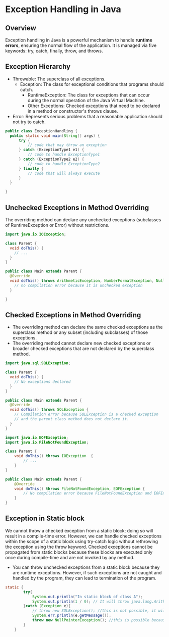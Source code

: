# Exception Handling in Java
## Overview
Exception handling in Java is a powerful mechanism to handle **runtime errors**, ensuring the normal flow of the application. 
It is managed via five keywords: try, catch, finally, throw, and throws.

## Exception Hierarchy
- Throwable: The superclass of all exceptions.
  - Exception: The class for exceptional conditions that programs should catch.
    - RuntimeException: The class for exceptions that can occur during the normal operation of the Java Virtual Machine.
    - Other Exceptions: Checked exceptions that need to be declared in a method or constructor's throws clause.
- Error: Represents serious problems that a reasonable application should not try to catch.

```java
public class ExceptionHandling {
  public static void main(String[] args) {
      try {
          // code that may throw an exception
      } catch (ExceptionType1 e1) {
          // code to handle ExceptionType1
      } catch (ExceptionType2 e2) {
          // code to handle ExceptionType2
      } finally {
          // code that will always execute
      }
  }

}

```
## Unchecked Exceptions in Method Overriding
The overriding method can declare any unchecked exceptions (subclasses of RuntimeException or Error) without restrictions.
```java
import java.io.IOException;

class Parent {
  void doThis() {
    // ...
  }
}

public class Main extends Parent {
  @Override
  void doThis() throws ArithmeticException, NumberFormatException, NullPointerException  {
    // no compilation error because it is unchecked exception
  }

}
```
## Checked Exceptions in Method Overriding
- The overriding method can declare the same checked exceptions as the superclass method or any subset (including subclasses) of those exceptions.
- The overriding method cannot declare new checked exceptions or broader checked exceptions that are not declared by the superclass method.

```java
import java.sql.SQLException;

class Parent {
  void doThis() {
    // No exceptions declared
  }
}

public class Main extends Parent {
  @Override
  void doThis() throws SQLException {
    // Compilation error because SQLException is a checked exception
    // and the parent class method does not declare it.
  }
}

```

```java
import java.io.EOFException;
import java.io.FileNotFoundException;

class Parent {
    void doThis() throws IOException  {
        // ...
    }
}

public class Main extends Parent {
    @Override
    void doThis() throws FileNotFoundException, EOFException {
        // No compilation error because FileNotFoundException and EOFException implements the IOException 
    }
}
```

## Exception in Static block 
We cannot throw a checked exception from a static block; doing so will result in a compile-time error. 
However, we can handle checked exceptions within the scope of a static block using try-catch logic 
without rethrowing the exception using the throw keyword. Checked exceptions cannot be propagated from 
static blocks because these blocks are executed only once during compile-time and are not invoked by any method.
- You can throw unchecked exceptions from a static block because they are runtime exceptions. However, 
if such exceptions are not caught and handled by the program, they can lead to termination of the program.

```java
static { 
        try{
            System.out.println("In static block of class A");
            System.out.println(1 / 0); // It will throw java.lang.ArithmeticException
        }catch (Exception e){
            // throw new SQLException(); //this is not possible, it will give compile error, but you can handle through try catch
            System.err.println(e.getMessage());
            throw new NullPointerException(); //this is possible because it is unchecked Exception, but it leads to termination because it is not caught and handled by the program 
        }
    }
```